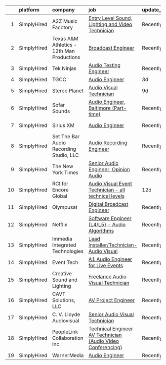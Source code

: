 

|    | platform    | company                                    | job                                                                                                                                                                    | update_time   | location                  |
|---:|:------------|:-------------------------------------------|:-----------------------------------------------------------------------------------------------------------------------------------------------------------------------|:--------------|:--------------------------|
|  1 | SimplyHired | A2Z Music Facctory                         | [Entry Level Sound, Lighting and Video Technician](https://www.simplyhired.com/job/xKUq7o01FBOi_GETbJFjw-xDIJlx0H3qBu-1Hpaxq3DxFBRJn-7IfA?q=audio+engineer)            | Recently      | Sterling, VA              |
|  2 | SimplyHired | Texas A&M Athletics - 12th Man Productions | [Broadcast Engineer](https://www.simplyhired.com/job/FvqtjkPQOHFz7okHbknjuZGriHK1tUpOYJrYq7y5M_E_VlNyFcveLg?q=audio+engineer)                                          | Recently      | College Station, TX       |
|  3 | SimplyHired | Tek Ninjas                                 | [Audio Testing Engineer](https://www.simplyhired.com/job/5Vqk4qKTnxYNMt_4JqJgOJ2rhuyb9krlM0UA-0NOZpeh5SYoBjtzIQ?q=audio+engineer)                                      | Recently      | Sunnyvale, CA             |
|  4 | SimplyHired | TGCC                                       | [Audio Engineer](https://www.simplyhired.com/job/J2kovLXf8hdENlIYoBdQBRYqdRuN_GX3AIaxfoKLO5k_CpUjhfGupw?q=audio+engineer)                                              | 3d            | Aston, PA                 |
|  5 | SimplyHired | Stereo Planet                              | [Audio Visual Technician](https://www.simplyhired.com/job/kzQ25EikgLPSqOrNGOQMio3bAWE_fYDmaFnSpzl7mFodHWsuGfcLKA?q=audio+engineer)                                     | 9d            | Bend, OR                  |
|  6 | SimplyHired | Sofar Sounds                               | [Audio Engineer, Baltimore (Part-time)](https://www.simplyhired.com/job/M7dj9q4bVpPVh5-76gd3pmpOxPJ_8QIm6PSgCzYCYceGH3z_d5oGfA?q=audio+engineer)                       | Recently      | Baltimore, MD +1 location |
|  7 | SimplyHired | Sirius XM                                  | [Audio Engineer](https://www.simplyhired.com/job/EWBF5wv_xPkq0XQdncFhqbNnk35wQKel2Uavfv2d3jQiMaNPfnS2PA?q=audio+engineer)                                              | Recently      | Los Angeles, CA           |
|  8 | SimplyHired | Set The Bar Audio Recording Studio, LLC    | [Audio Recording Engineer](https://www.simplyhired.com/job/Jv3iNb_Q-ojG2ToR6FjPExUMRfsYidw0VlsYy8_vhEWpX2UI4he8aA?q=audio+engineer)                                    | Recently      | Baltimore, MD             |
|  9 | SimplyHired | The New York Times                         | [Senior Audio Engineer, Opinion Audio](https://www.simplyhired.com/job/HuXSoAZObHcFI8PcQ7zL_2CBX1evq-g_zdwCH26S1kbXueXAv0qd8Q?q=audio+engineer)                        | Recently      | New York, NY              |
| 10 | SimplyHired | RCI for Encore Global                      | [Audio Visual Event Technician - all technical levels](https://www.simplyhired.com/job/QbCvahChTsk8e6GBo3n7kKAybM6TvwZdhFPcdoj29Y4BqIiXmFkNTg?q=audio+engineer)        | 12d           | Carmel-by-the-Sea, CA     |
| 11 | SimplyHired | Olympusat                                  | [Digital Broadcast Engineer](https://www.simplyhired.com/job/knRZXI6UWzymsVVhT1MMbOV-AhvVEE4kWxbmx_N9pVRZ9H4n9WKg-w?q=audio+engineer)                                  | Recently      | West Palm Beach, FL       |
| 12 | SimplyHired | Netflix                                    | [Software Engineer (L4/L5) - Audio Algorithms](https://www.simplyhired.com/job/rQ3QrTRA3SCr9ApLb3Q65y8V5TINkpfIau2OiNkAhlhKLgP07cGdDw?q=audio+engineer)                | Recently      | Remote                    |
| 13 | SimplyHired | Immedia Integrated Technologies            | [Lead Installer/Technician-Audio Visual](https://www.simplyhired.com/job/IL_TH2SXPlz2tOw2DDE_I22xSpEewZlkJne33ZaAXd-CmCI5oTmI_A?q=audio+engineer)                      | Recently      | Scottsdale, AZ            |
| 14 | SimplyHired | Event Tech                                 | [A1 Audio Engineer for Live Events](https://www.simplyhired.com/job/KpIy2nAiU04WyVxBAEuadkgPkbcOlV3sxf9c06yG75zK4xoIjqeVcQ?q=audio+engineer)                           | Recently      | Baltimore, MD             |
| 15 | SimplyHired | Creative Sound and Lighting                | [Freelance Audio Visual Technician](https://www.simplyhired.com/job/_2BAioh3cs-vXEVKZUg21LyJmmhHCgFALvTpJLbDPf-bcRUaZ3qvZg?q=audio+engineer)                           | Recently      | Washington, DC            |
| 16 | SimplyHired | CAVT Solutions, LLC                        | [AV Project Engineer](https://www.simplyhired.com/job/QyWO_lH0zp6hiPORvJqW7dv6dQq72igDnDnDg_0tKpIYvAC65Ytwmg?q=audio+engineer)                                         | Recently      | North Andover, MA         |
| 17 | SimplyHired | C. V. Lloyde Audiovisual                   | [Senior Audio Visual Technician](https://www.simplyhired.com/job/UvhVarBdU9evFC_EQ9G25fFkTVS7AvuOLU8mcYjZCsXx7IzA4gww_g?q=audio+engineer)                              | Recently      | Urbana, IL                |
| 18 | SimplyHired | PeopleLink Collaboration Inc               | [Technical Engineer AV Technician (Audio Video Conferencing)](https://www.simplyhired.com/job/T-lDRtz75Qz0l4ipDQxPNN60bza9dWQUXV77XQlPp2yXhZG_Rh5sJw?q=audio+engineer) | Recently      | Fremont, CA               |
| 19 | SimplyHired | WarnerMedia                                | [Audio Engineer](https://www.simplyhired.com/job/KNRQQc5Dt0p-M1tXW3ot3BFKZcl1V21KjIycXmaPwbODpHg5q50Jag?q=audio+engineer)                                              | Recently      | Atlanta, GA               |